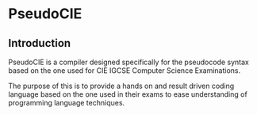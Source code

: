 # PseudoCIE

## Introduction

PseudoCIE is a compiler designed specifically for the pseudocode syntax based on the one used for CIE IGCSE Computer Science Examinations.

The purpose of this is to provide a hands on and result driven coding language based on the one used in their exams to ease understanding of programming language techniques.
